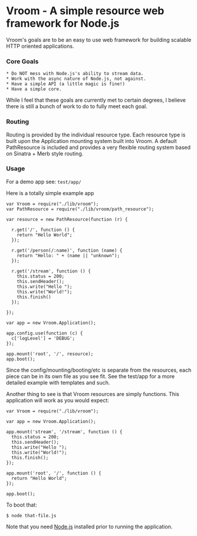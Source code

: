 Vroom - A simple resource web framework for Node.js
===================================================

Vroom's goals are to be an easy to use web framework
for building scalable HTTP oriented applications.


### Core Goals

    * Do NOT mess with Node.js's ability to stream data.
    * Work with the async nature of Node.js, not against.
    * Have a simple API (a little magic is fine!)
    * Have a simple core.

While I feel that these goals are currently met to certain
degrees, I believe there is still a bunch of work to do to
fully meet each goal.


### Routing

Routing is provided by the individual resource type. Each resource
type is built upon the Application mounting system built into
Vroom. A default PathResource is included and provides a very
flexible routing system based on Sinatra + Merb style routing.


### Usage

For a demo app see: `test/app/`

Here is a totally simple example app

    var Vroom = require("./lib/vroom");
    var PathResource = require("./lib/vroom/path_resource");

    var resource = new PathResource(function (r) {

      r.get('/', function () {
        return "Hello World";
      });

      r.get('/person(/:name)', function (name) {
        return "Hello: " + (name || "unknown");
      });

      r.get('/stream', function () {
        this.status = 200;
        this.sendHeader();
        this.write("Hello ");
        this.write("World!");
        this.finish()
      });

    });

    var app = new Vroom.Application();

    app.config.use(function (c) {
      c['logLevel'] = 'DEBUG';
    });

    app.mount('root', '/', resource);
    app.boot();

Since the config/mounting/booting/etc is separate from the
resources, each piece can be in its own file as you see fit.
See the test/app for a more detailed example with templates
and such.

Another thing to see is that Vroom resources are simply functions.
This application will work as you would expect:

    var Vroom = require("./lib/vroom");
    
    var app = new Vroom.Application();
    
    app.mount('stream', '/stream', function () {
      this.status = 200;
      this.sendHeader();
      this.write("Hello ");
      this.write("World!");
      this.finish();
    });
    
    app.mount('root', '/', function () {
      return "Hello World";
    });
    
    app.boot();

To boot that:

    $ node that-file.js

Note that you need [Node.js](http://tinyclouds.org/node/) installed
prior to running the application.

